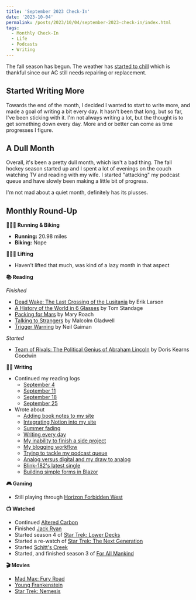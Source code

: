 ```yaml
---
title: 'September 2023 Check-In'
date: '2023-10-04'
permalink: /posts/2023/10/04/september-2023-check-in/index.html
tags:
  - Monthly Check-In
  - Life
  - Podcasts
  - Writing
---
```


The fall season has begun. The weather has [started to chill](https://kpwags.com/posts/2023/09/16/summer-is-fading) which is thankful since our AC still needs repairing or replacement.
<!-- excerpt -->

## Started Writing More

Towards the end of the month, I decided I wanted to start to write more, and made a goal of writing a bit every day. It hasn't been that long, but so far, I've been sticking with it. I'm not always writing a lot, but the thought is to get something down every day. More and or better can come as time progresses I figure.

## A Dull Month

Overall, it's been a pretty dull month, which isn't a bad thing. The fall hockey season started up and I spent a lot of evenings on the couch watching TV and reading with my wife. I started "attacking" my podcast queue and have slowly been making a little bit of progress.

I'm not mad about a quiet month, definitely has its plusses.

## Monthly Round-Up

**🏃🏼‍♂️ Running & Biking**

- **Running:** 20.98 miles
- **Biking:** Nope

**🏋🏼‍♂️ Lifting**

- Haven’t lifted that much, was kind of a lazy month in that aspect

**📚 Reading**

*Finished*
- [Dead Wake: The Last Crossing of the Lusitania](https://bookshop.org/p/books/dead-wake-the-last-crossing-of-the-lusitania-erik-larson/7296476?ean=9780307408877) by Erik Larson
- [A History of the World in 6 Glasses](https://bookshop.org/p/books/a-history-of-the-world-in-6-glasses-tom-standage/16634565?ean=9780802715524) by Tom Standage
- [Packing for Mars](https://bookshop.org/p/books/packing-for-mars-the-curious-science-of-life-in-the-void-mary-roach/1517059?ean=9781324036050) by Mary Roach
- [Talking to Strangers](https://bookshop.org/p/books/talking-to-strangers-what-we-should-know-about-the-people-we-don-t-know-malcolm-gladwell/16344994?ean=9780316299220) by Malcolm Gladwell
- [Trigger Warning](https://bookshop.org/p/books/trigger-warning-short-fictions-and-disturbances-neil-gaiman/15543280?ean=9780063075764) by Neil Gaiman

*Started*
- [Team of Rivals: The Political Genius of Abraham Lincoln](https://bookshop.org/books/team-of-rivals-the-political-genius-of-abraham-lincoln/9780743270755) by Doris Kearns Goodwin

**✍🏻 Writing**

- Continued my reading logs
	- [September 4](https://kpwags.com/reading-log/42)
	- [September 11](https://kpwags.com/reading-log/43)
	- [September 18](https://kpwags.com/reading-log/44)
	- [September 25](https://kpwags.com/reading-log/45)
- Wrote about
	- [Adding book notes to my site](https://kpwags.com/posts/2023/09/06/added-book-notes)
	- [Integrating Notion into my site](https://kpwags.com/posts/2023/09/08/integrating-notion-into-my-site)
	- [Summer fading](https://kpwags.com/posts/2023/09/16/summer-is-fading)
	- [Writing every day](https://kpwags.com/posts/2023/09/22/writing-everyday)
	- [My inability to finish a side project](https://kpwags.com/posts/2023/09/23/the-strange-inability-to-finish-a-project)
	- [My blogging workflow](https://kpwags.com/posts/2023/09/25/my-blogging-workflow)
	- [Trying to tackle my podcast queue](https://kpwags.com/posts/2023/09/27/tackling-my-podcast-queue)
	- [Analog versus digital and my draw to analog](https://kpwags.com/posts/2023/09/28/analog-versus-digital)
	- [Blink-182's latest single](https://kpwags.com/posts/2023/09/29/one-more-time-by-blink-182)
	- [Building simple forms in Blazor](https://kpwags.com/posts/2023/09/29/digging-into-blazor-forms)

**🎮 Gaming**

- Still playing through [Horizon Forbidden West](https://www.playstation.com/en-us/games/horizon-forbidden-west/)

**📺 Watched**

- Continued [Altered Carbon](https://www.imdb.com/title/tt2261227/)
- Finished [Jack Ryan](https://www.imdb.com/title/tt5057054/)
- Started season 4 of [Star Trek: Lower Decks](https://www.imdb.com/title/tt9184820/)
- Started a re-watch of [Star Trek: The Next Generation](https://www.imdb.com/title/tt0092455/)
- Started [Schitt's Creek](https://www.imdb.com/title/tt3526078/)
- Started, and finished season 3 of [For All Mankind](https://www.imdb.com/title/tt7772588/)

**🎬 Movies**

- [Mad Max: Fury Road](https://www.imdb.com/title/tt1392190/)
- [Young Frankenstein](https://www.imdb.com/title/tt0072431/)
- [Star Trek: Nemesis](https://www.imdb.com/title/tt0253754/)
